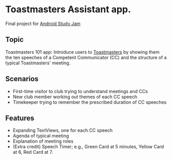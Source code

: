 # Toastmasters Assistant app.

Final project for [Android Study Jam](http://www.meetup.com/seattle-gdg/events/228796846/)

## Topic

Toastmasters 101 app: Introduce users to [Toastmasters](http://www.toastmasters.org)
by showing them the ten speeches of a Competent Communicator (CC)
and the structure of a typical Toastmasters' meeting.

## Scenarios

- First-time visitor to club trying to understand meetings and CCs
- New club member working out themes of each CC speech
- Timekeeper trying to remember the prescribed duration of CC speeches


## Features

- Expanding TextViews, one for each CC speech
- Agenda of typical meeting
- Explanation of meeting roles
- (Extra credit) Speech Timer; e.g., Green Card at 5 minutes, Yellow Card at 6, Red Card at 7.
